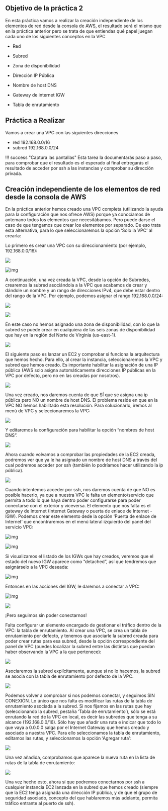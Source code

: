 ﻿## Objetivo de la práctica 2

En esta práctica vamos a realizar la creación independiente de los elementos de red desde la consola de AWS, el resultado será el mismo que en la práctica anterior pero se trata de que entiendas qué papel juegan cada uno de los siguientes conceptos en la VPC

* Red
* Subred

* Zona de disponibilidad
* Dirección IP Pública

* Nombre de host DNS
* Gateway de internet IGW

* Tabla de enrutamiento

## Práctica a Realizar

Vamos a crear una VPC con las siguientes direcciones

* red 192.168.0.0/16
* subred 192.168.0.0/24

!!! success "Captura las pantallas"
    Esta tarea la documentarás paso a paso, para comprobar que el resultado es el esperado al final entregarás el resultado de acceder por ssh a las instancias y comprobar su dirección privada.

## Creación independiente de los elementos de red desde la consola de AWS

En la práctica anterior hemos creado una VPC completa (utilizando la ayuda para la configuración que nos ofrece AWS) porque ya conocíamos de antemano todos los elementos que necesitábamos. Pero puede darse el caso de que tengamos que crear los  elementos por separado. De eso trata esta alternativa, para  lo  que seleccionaremos la opción ‘Solo la VPC’ al crearla:

Lo primero es crear una VPC con su direccionamiento (por ejemplo, 192.168.0.0/16):

![](../images/ud03/practica2/001.png)

![img](../images/ud03/practica2/002.png)

A continuación, una vez creada la VPC, desde la opción de Subredes, crearemos la subred  asociándola a la VPC que acabamos de crear y dándole un nombre y un rango de direcciones IPv4, que debe estar dentro del rango de la VPC. Por ejemplo, podemos asignar el rango 192.168.0.0/24:

![](../images/ud03/practica2/003.png)

![](../images/ud03/practica2/004.png)

En este caso no hemos asignado una zona de disponibilidad, con lo que la subred se puede crear en cualquiera de las seis zonas de disponibilidad que hay en la región del Norte de Virginia (us-east-1).

![](../images/ud03/practica2/005.png)

El  siguiente  paso  es  lanzar  un  EC2  y  comprobar  si  funciona  la  arquitectura  que hemos hecho. Para ello, al crear la instancia, seleccionaremos la VPC y subred que hemos creado. Es importante habilitar la asignación de una IP pública (AWS solo asigna automáticamente direcciones IP públicas en la VPC por defecto, pero no en las creadas por nosotros).

![](../images/ud03/practica2/006.png)

Una vez creado, nos daremos cuenta de que SÍ que se asigna una ip pública pero NO un nombre de host DNS. El problema reside en que en la VPC NO hemos habilitado  esta resolución.  Para  solucionarlo,  iremos  al  menú  de  VPC  y seleccionaremos la VPC:

![](../images/ud03/practica2/007.png)

Y editaremos la configuración para habilitar la opción “nombres de host DNS”.

![](../images/ud03/practica2/008.png)

Ahora cuando volvamos a comprobar las propiedades de la EC2 creada, podremos ver que ya le ha asignado un nombre de host DNS a través del cual podremos acceder por ssh (también lo podríamos hacer utilizando la ip pública).

![](../images/ud03/practica2/009.png)

Cuando intentemos acceder por ssh, nos daremos cuenta de que NO es posible hacerlo, ya que a nuestra VPC le falta un elemento/servicio que permita a todo lo que haya dentro poder configurarse para poder conectarse con el exterior y viceversa. El elemento que nos falta es el gateway de Internet (Internet Gateway o puerta de enlace de Internet - IGW). Podemos  crear  este  elemento dede la opción  ‘Puerta  de  enlace  de  Internet’ que encontraremos en el menú lateral izquierdo del panel del servicio VPC:

![img](../images/ud03/practica2/010.png)

![img](../images/ud03/practica2/011.png)

Si visualizamos el listado de los IGWs que hay creados, veremos que el estado del nuevo IGW aparece como “detached”, así que tendremos que asignárselo a la VPC deseada:

![img](../images/ud03/practica2/012.png)

Entonces en las acciones del IGW, le daremos a conectar a VPC:

![img](../images/ud03/practica2/014.png)

![](../images/ud03/practica2/015.png)

¡Pero seguimos sin poder conectarnos!

Falta configurar un elemento encargado de gestionar el tráfico dentro de la VPC: la tabla de enrutamiento.  Al  crear  una  VPC,  se  crea  un  tabla  de  enrutamiento  por defecto, y tenemos que asociarle la subred creada para poder crear rutas para esa subred, desde la opción correspondiente del panel de VPC (puedes localizar la subred entre las distintas que puedan haber observando la VPC a la que pertenece):

![](../images/ud03/practica2/016.png)

Asociaremos la subred explícitamente,  aunque si no lo hacemos, la subred se asocia con la tabla de enrutamiento por defecto de la VPC.

![](../images/ud03/practica2/017.png)

Podemos volver a comprobar si nos podemos conectar, y seguimos SIN CONEXIÓN. Lo único que nos falta es modificar las rutas de la tabla de enrutamiento asociada a la subred. Si nos fijamos en las rutas que hay (seleccionando la subred, pestaña ‘Tabla de enrutamiento’), sólo se está enrutando la red de la VPC en local, es  decir  las subredes que tenga a su alcance (192.168.0.0/16). Sólo hay que añadir una ruta e indicar  que  todo lo que vaya a 0.0.0.0 salga por el Internet Gateway que hemos creado y asociado a nuestra VPC. Para ello seleccionamos la tabla de enrutamiento, editamos las rutas, y seleccionamos la opción ‘Agregar ruta’:

![](../images/ud03/practica2/018.png)

Una vez añadida, comprobamos que aparece la nueva ruta en la lista de rutas de la tabla de enrutamiento:

![](../images/ud03/practica2/019.png)

Una vez hecho esto, ahora sí que podremos conectarnos por ssh a cualquier instancia EC2 lanzada en la subred que hemos creado (siempre que la EC2 tenga asignada una dirección IP pública, y de que el grupo de seguridad asociado, concepto del que hablaremos más adelante, permita tráfico entrante al puerto de ssh).

